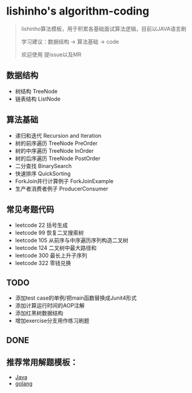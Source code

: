# lishinho's algorithm-coding
> lishinho算法模板，用于积累各基础面试算法逻辑，目前以JAVA语言刷
> 
> 学习建议：数据结构 -> 算法基础 -> code
>
> 欢迎使用 提issue以及MR

## 数据结构
- 树结构 TreeNode
- 链表结构 ListNode

## 算法基础
- 递归和迭代            Recursion and Iteration
- 树的前序遍历          TreeNode PreOrder
- 树的中序遍历          TreeNode InOrder
- 树的后序遍历          TreeNode PostOrder
- 二分查找              BinarySearch
- 快速排序              QuickSorting
- ForkJoin并行计算例子   ForkJoinExample
- 生产者消费者例子        ProducerConsumer

## 常见考题代码
- leetcode 22 括号生成
- leetcode 99 恢复二叉搜索树
- leetcode 105 从前序与中序遍历序列构造二叉树
- leetcode 124 二叉树中最大路径和
- leetcode 300 最长上升子序列
- leetcode 322 零钱兑换

## TODO
- 添加test case的单例/把main函数替换成Junit4形式
- 添加计算运行时间的AOP注解
- 添加红黑树数据结构
- 增加exercise分支用作练习刷题

## DONE


## 推荐常用解题模板：
-  [Java](https://labuladong.gitbook.io/algo/)
-  [golang](https://greyireland.gitbook.io/algorithm-pattern/)
  